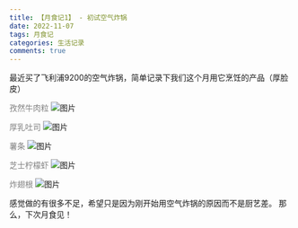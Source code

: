 ```yaml
---
title: 【月食记1】 - 初试空气炸锅
date: 2022-11-07
tags: 月食记
categories: 生活记录
comments: true
---
```


最近买了飞利浦9200的空气炸锅，简单记录下我们这个月用它烹饪的产品（厚脸皮）
<!-- more -->
<font color=gray>孜然牛肉粒</font>
![图片](https://files.catbox.moe/wtqo56.jpg)

<font color=gray>厚乳吐司</font>
![图片](https://files.catbox.moe/kddeyw.jpg)

<font color=gray>薯条</font>
![图片](https://files.catbox.moe/jfpp4x.jpg)

<font color=gray>芝士柠檬虾</font>
![图片](https://files.catbox.moe/hhkq4z.jpg)

<font color=gray>炸翅根</font>
![图片](https://files.catbox.moe/hzx5nc.jpg)

感觉做的有很多不足，希望只是因为刚开始用空气炸锅的原因而不是厨艺差。
那么，下次月食见！